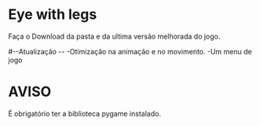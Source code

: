 # Eye with legs
Faça o Download da pasta e da ultima versão melhorada do jogo.

#--Atualização --
-Otimização na animação e no movimento.
-Um menu de jogo

# AVISO
É obrigatório ter a biblioteca pygame instalado.
